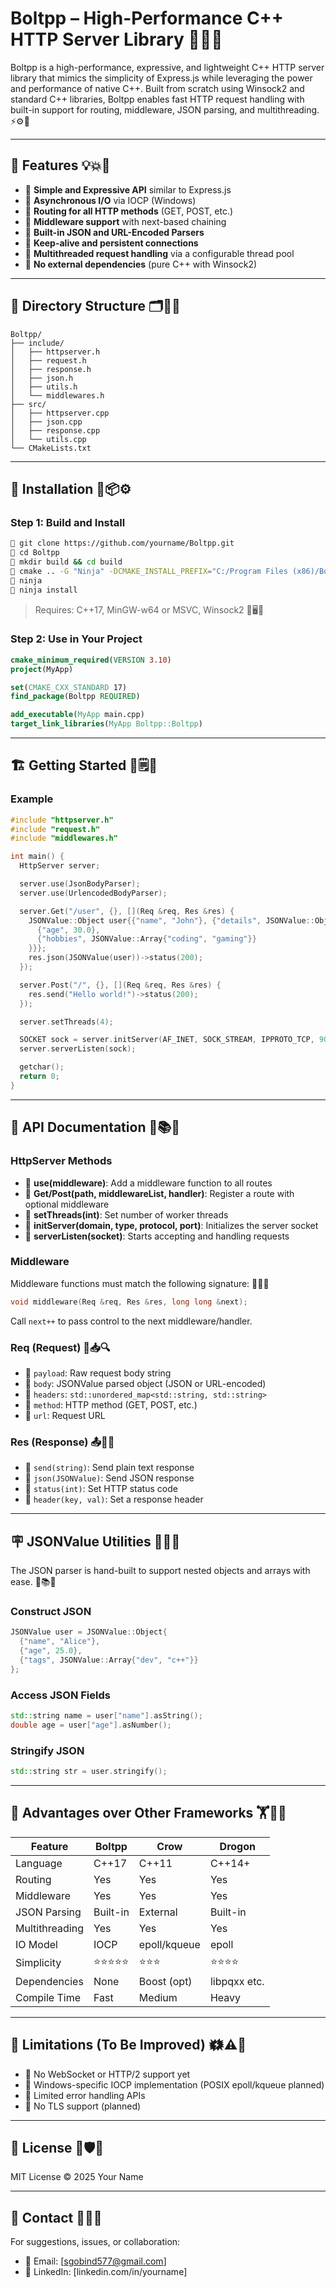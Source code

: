 # Boltpp – High-Performance C++ HTTP Server Library 🚀🚀🚀

Boltpp is a high-performance, expressive, and lightweight C++ HTTP server library that mimics the simplicity of Express.js while leveraging the power and performance of native C++. Built from scratch using Winsock2 and standard C++ libraries, Boltpp enables fast HTTP request handling with built-in support for routing, middleware, JSON parsing, and multithreading. ⚡️⚙️🧵

---

## 🚀 Features 💡💥📌

- 🔹 **Simple and Expressive API** similar to Express.js
- 🔹 **Asynchronous I/O** via IOCP (Windows)
- 🔹 **Routing for all HTTP methods** (GET, POST, etc.)
- 🔹 **Middleware support** with next-based chaining
- 🔹 **Built-in JSON and URL-Encoded Parsers**
- 🔹 **Keep-alive and persistent connections**
- 🔹 **Multithreaded request handling** via a configurable thread pool
- 🔹 **No external dependencies** (pure C++ with Winsock2)

---

## 📂 Directory Structure 🗂️📁🔧

```dir
Boltpp/
├── include/
│   ├── httpserver.h
│   ├── request.h
│   ├── response.h
│   ├── json.h
│   ├── utils.h
│   └── middlewares.h
├── src/
│   ├── httpserver.cpp
│   ├── json.cpp
│   ├── response.cpp
│   └── utils.cpp
└── CMakeLists.txt
```

---

## 💪 Installation 🧰📦⚙️

### Step 1: Build and Install

```bash
🔹 git clone https://github.com/yourname/Boltpp.git
🔹 cd Boltpp
🔹 mkdir build && cd build
🔹 cmake .. -G "Ninja" -DCMAKE_INSTALL_PREFIX="C:/Program Files (x86)/Boltpp"
🔹 ninja
🔹 ninja install
```

> Requires: C++17, MinGW-w64 or MSVC, Winsock2 🎯🖥️🔗

### Step 2: Use in Your Project

```cmake
cmake_minimum_required(VERSION 3.10)
project(MyApp)

set(CMAKE_CXX_STANDARD 17)
find_package(Boltpp REQUIRED)

add_executable(MyApp main.cpp)
target_link_libraries(MyApp Boltpp::Boltpp)
```

---

## 🏗️ Getting Started 🧪🗒️🛫

### Example

```cpp
#include "httpserver.h"
#include "request.h"
#include "middlewares.h"

int main() {
  HttpServer server;

  server.use(JsonBodyParser);
  server.use(UrlencodedBodyParser);

  server.Get("/user", {}, [](Req &req, Res &res) {
    JSONValue::Object user{{"name", "John"}, {"details", JSONValue::Object{
      {"age", 30.0},
      {"hobbies", JSONValue::Array{"coding", "gaming"}}
    }}};
    res.json(JSONValue(user))->status(200);
  });

  server.Post("/", {}, [](Req &req, Res &res) {
    res.send("Hello world!")->status(200);
  });

  server.setThreads(4);

  SOCKET sock = server.initServer(AF_INET, SOCK_STREAM, IPPROTO_TCP, 9000);
  server.serverListen(sock);

  getchar();
  return 0;
}
```

---

## 📜 API Documentation 📘📚🧾

### HttpServer Methods

- 🔹 **use(middleware)**: Add a middleware function to all routes
- 🔹 **Get/Post(path, middlewareList, handler)**: Register a route with optional middleware
- 🔹 **setThreads(int)**: Set number of worker threads
- 🔹 **initServer(domain, type, protocol, port)**: Initializes the server socket
- 🔹 **serverListen(socket)**: Starts accepting and handling requests

### Middleware

Middleware functions must match the following signature: 🪩🥷🔄

```cpp
void middleware(Req &req, Res &res, long long &next);
```

Call `next++` to pass control to the next middleware/handler.

### Req (Request) 📨📥🔍

- 🔹 `payload`: Raw request body string
- 🔹 `body`: JSONValue parsed object (JSON or URL-encoded)
- 🔹 `headers`: `std::unordered_map<std::string, std::string>`
- 🔹 `method`: HTTP method (GET, POST, etc.)
- 🔹 `url`: Request URL

### Res (Response) 📤🧞✅

- 🔹 `send(string)`: Send plain text response
- 🔹 `json(JSONValue)`: Send JSON response
- 🔹 `status(int)`: Set HTTP status code
- 🔹 `header(key, val)`: Set a response header

---

## 🪧 JSONValue Utilities 🧠📄🔎

The JSON parser is hand-built to support nested objects and arrays with ease. 🧬📚💡

### Construct JSON

```cpp
JSONValue user = JSONValue::Object{
  {"name", "Alice"},
  {"age", 25.0},
  {"tags", JSONValue::Array{"dev", "c++"}}
};
```

### Access JSON Fields

```cpp
std::string name = user["name"].asString();
double age = user["age"].asNumber();
```

### Stringify JSON

```cpp
std::string str = user.stringify();
```

---

## 🌟 Advantages over Other Frameworks 🏋️🧰💯

| Feature            | Boltpp     | Crow       | Drogon    |
|--------------------|------------|------------|-----------|
| Language           | C++17      | C++11      | C++14+    |
| Routing            | Yes        | Yes        | Yes       |
| Middleware         | Yes        | Yes        | Yes       |
| JSON Parsing       | Built-in   | External   | Built-in  |
| Multithreading     | Yes        | Yes        | Yes       |
| IO Model           | IOCP       | epoll/kqueue | epoll    |
| Simplicity         | ⭐⭐⭐⭐⭐ | ⭐⭐⭐     | ⭐⭐⭐⭐    |
| Dependencies       | None       | Boost (opt) | libpqxx etc. |
| Compile Time       | Fast       | Medium     | Heavy     |

---

## 🚫 Limitations (To Be Improved) 🗱️⚠️🔧

- 🔹 No WebSocket or HTTP/2 support yet
- 🔹 Windows-specific IOCP implementation (POSIX epoll/kqueue planned)
- 🔹 Limited error handling APIs
- 🔹 No TLS support (planned)

---

## 🚤 License 📜🛡️💼

MIT License © 2025 Your Name

---

## 📧 Contact 💬👤📨

For suggestions, issues, or collaboration:

- 🔹 Email: [sgobind577@gmail.com]
- 🔹 LinkedIn: [linkedin.com/in/yourname]
